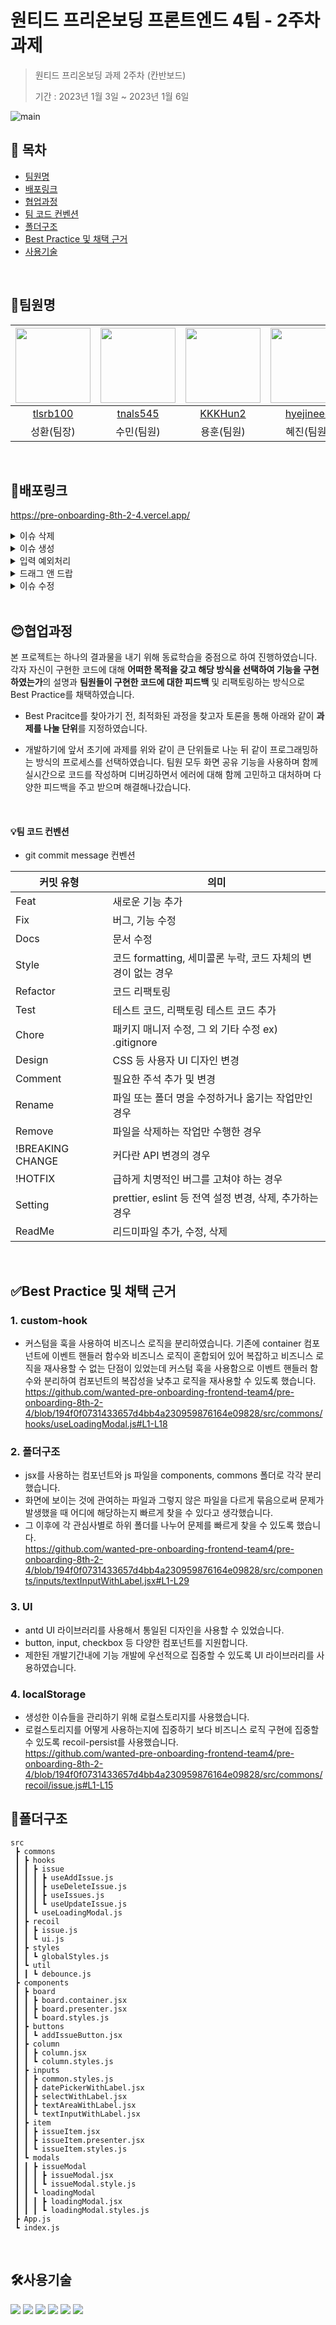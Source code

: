 # 원티드 프리온보딩 프론트엔드 4팀 - 2주차 과제

> 원티드 프리온보딩 과제 2주차 (칸반보드)
>
> 기간 : 2023년 1월 3일 ~ 2023년 1월 6일

![main](https://user-images.githubusercontent.com/104765779/211009701-71cdeeac-0c15-4d83-896c-52740d203633.PNG)
<br />

## 📖 목차

- [팀원명](#팀원명)
- [배포링크](#배포링크)
- [협업과정](#협업과정)
- [팀 코드 컨벤션](#팀-코드-컨벤션)
- [폴더구조](#폴더구조)
- [Best Practice 및 채택 근거](#best-practice-및-채택-근거)
- [사용기술](#사용기술)

<br />

## 💪팀원명

| <img src="https://avatars.githubusercontent.com/u/104765779?v=4" width="120" height="120" /> | <img src="https://avatars.githubusercontent.com/u/92634711?v=4" width="120" height="120" /> | <img src="https://avatars.githubusercontent.com/u/105702862?v=4" width="120" height="120" /> | <img src="https://avatars.githubusercontent.com/u/44992033?v=4" width="120" height="120" /> | <img src="https://avatars.githubusercontent.com/u/91598778?v=4" width="120" height="120" /> |
|:---:|:---:|:---:|:---:|:---:|
| [tlsrb100](https://github.com/tlsrb100) | [tnals545](https://github.com/tnals545) | [KKKHun2](https://github.com/KKKHun2) | [hyejineee](https://github.com/hyejineee) | [jeongmin7](https://github.com/jeongmin7) |
| 성환(팀장)                              | 수민(팀원)                              | 용훈(팀원)                            | 혜진(팀원)                                | 정민(팀원)                                |

<br />

## 📌배포링크
https://pre-onboarding-8th-2-4.vercel.app/

<details>
  <summary>이슈 삭제</summary>
    <div markdown="1">
      <img src= "https://user-images.githubusercontent.com/104765779/211010550-9b0f520d-ea55-4c6c-a95a-b74d764e2d71.gif"/>
    </div>
</details>

<details>
  <summary>이슈 생성</summary>
    <div markdown="1">
       <img src= "https://user-images.githubusercontent.com/104765779/211010695-f67fa9f4-2421-4662-aa48-54dab8bd7411.gif"/>
    </div>
</details>

<details>
  <summary>입력 예외처리</summary>
    <div markdown="1">
       <img src= "https://user-images.githubusercontent.com/104765779/211010927-905d4bfc-5f48-42d6-88d5-b171ae17f3fa.gif"/>
    </div>
</details>

<details>
  <summary>드래그 앤 드랍</summary>
    <div markdown="1">
       <img src= "https://user-images.githubusercontent.com/104765779/211010842-75667d68-16fe-4c9f-ad31-fea22962b0ca.gif"/>
    </div>
</details>


<details>
  <summary>이슈 수정</summary>
    <div markdown="1">
       <img src= "https://user-images.githubusercontent.com/104765779/211010773-ef7ad14c-88ab-4614-9207-5d532469b4bf.gif"/>
    </div>
</details>



<br />
 
## 😊협업과정

본 프로젝트는 하나의 결과물을 내기 위해 동료학습을 중점으로 하여 진행하였습니다. 각자 자신이 구현한 코드에 대해 **어떠한 목적을 갖고 해당 방식을 선택하여 기능을 구현하였는가**의 설명과 **팀원들이 구현한 코드에 대한 피드백** 및 리팩토링하는 방식으로 Best Practice를 채택하였습니다.

- Best Pracitce를 찾아가기 전, 최적화된 과정을 찾고자 토론을 통해 아래와 같이 **과제를 나눌 단위**를 지정하였습니다.

- 개발하기에 앞서 초기에 과제를 위와 같이 큰 단위들로 나눈 뒤 같이 프로그래밍하는 방식의 프로세스를 선택하였습니다. 팀원 모두 화면 공유 기능을 사용하며 함께 실시간으로 코드를 작성하며 디버깅하면서 에러에 대해 함께 고민하고 대처하며 다양한 피드백을 주고 받으며 해결해나갔습니다.

<br />

#### 💡팀 코드 컨벤션

- git commit message 컨벤션

| 커밋 유형        | 의미                                                         |
| ---------------- | ------------------------------------------------------------ |
| Feat             | 새로운 기능 추가                                             |
| Fix              | 버그, 기능 수정                                              |
| Docs             | 문서 수정                                                    |
| Style            | 코드 formatting, 세미콜론 누락, 코드 자체의 변경이 없는 경우 |
| Refactor         | 코드 리팩토링                                                |
| Test             | 테스트 코드, 리팩토링 테스트 코드 추가                       |
| Chore            | 패키지 매니저 수정, 그 외 기타 수정 ex) .gitignore           |
| Design           | CSS 등 사용자 UI 디자인 변경                                 |
| Comment          | 필요한 주석 추가 및 변경                                     |
| Rename           | 파일 또는 폴더 명을 수정하거나 옮기는 작업만인 경우          |
| Remove           | 파일을 삭제하는 작업만 수행한 경우                           |
| !BREAKING CHANGE | 커다란 API 변경의 경우                                       |
| !HOTFIX          | 급하게 치명적인 버그를 고쳐야 하는 경우                      |
| Setting          | prettier, eslint 등 전역 설정 변경, 삭제, 추가하는 경우      |
| ReadMe           | 리드미파일 추가, 수정, 삭제                                  |

<br />

## ✅Best Practice 및 채택 근거
### 1. custom-hook
* 커스텀을 훅을 사용하여 비즈니스 로직을 분리하였습니다. 기존에 container 컴포넌트에 이벤트 핸들러 함수와 비즈니스 로직이 혼합되어 있어 복잡하고 비즈니스 로직을 재사용할 수 없는 단점이 있었는데 커스텀 훅을 사용함으로 이벤트 핸들러 함수와 분리하여 컴포넌트의 복잡성을 낮추고 로직을 재사용할 수 있도록 했습니다.  
https://github.com/wanted-pre-onboarding-frontend-team4/pre-onboarding-8th-2-4/blob/194f0f0731433657d4bb4a230959876164e09828/src/commons/hooks/useLoadingModal.js#L1-L18

### 2. 폴더구조
* jsx를 사용하는 컴포넌트와 js 파일을 components, commons 폴더로 각각 분리했습니다. 
* 화면에 보이는 것에 관여하는 파일과 그렇지 않은 파일을 다르게 묶음으로써 문제가 발생했을 때 어디에 해당하는지 빠르게 찾을 수 있다고 생각했습니다. 
* 그 이후에 각 관심사별로 하위 폴더를 나누어 문제를 빠르게 찾을 수 있도록 했습니다.  
https://github.com/wanted-pre-onboarding-frontend-team4/pre-onboarding-8th-2-4/blob/194f0f0731433657d4bb4a230959876164e09828/src/components/inputs/textInputWithLabel.jsx#L1-L29  

### 3. UI 
* antd UI 라이브러리를 사용해서 통일된 디자인을 사용할 수 있었습니다.
* button, input, checkbox 등 다양한 컴포넌트를 지원합니다.
* 제한된 개발기간내에 기능 개발에 우선적으로 집중할 수 있도록 UI 라이브러리를 사용하였습니다.


### 4. localStorage
* 생성한 이슈들을 관리하기 위해 로컬스토리지를 사용했습니다. 
* 로컬스토리지를 어떻게 사용하는지에 집중하기 보다 비즈니스 로직 구현에 집중할 수 있도록 recoil-persist를 사용했습니다.  
https://github.com/wanted-pre-onboarding-frontend-team4/pre-onboarding-8th-2-4/blob/194f0f0731433657d4bb4a230959876164e09828/src/commons/recoil/issue.js#L1-L15
## 📁폴더구조

```
src
 ┣ commons
 ┃ ┣ hooks
 ┃ ┃ ┣ issue
 ┃ ┃ ┃ ┣ useAddIssue.js
 ┃ ┃ ┃ ┣ useDeleteIssue.js
 ┃ ┃ ┃ ┣ useIssues.js
 ┃ ┃ ┃ ┗ useUpdateIssue.js
 ┃ ┃ ┗ useLoadingModal.js
 ┃ ┣ recoil
 ┃ ┃ ┣ issue.js
 ┃ ┃ ┗ ui.js
 ┃ ┣ styles
 ┃ ┃ ┗ globalStyles.js
 ┃ ┗ util
 ┃ ┃ ┗ debounce.js
 ┣ components
 ┃ ┣ board
 ┃ ┃ ┣ board.container.jsx
 ┃ ┃ ┣ board.presenter.jsx
 ┃ ┃ ┗ board.styles.js
 ┃ ┣ buttons
 ┃ ┃ ┗ addIssueButton.jsx
 ┃ ┣ column
 ┃ ┃ ┣ column.jsx
 ┃ ┃ ┗ column.styles.js
 ┃ ┣ inputs
 ┃ ┃ ┣ common.styles.js
 ┃ ┃ ┣ datePickerWithLabel.jsx
 ┃ ┃ ┣ selectWithLabel.jsx
 ┃ ┃ ┣ textAreaWithLabel.jsx
 ┃ ┃ ┗ textInputWithLabel.jsx
 ┃ ┣ item
 ┃ ┃ ┣ issueItem.jsx
 ┃ ┃ ┣ issueItem.presenter.jsx
 ┃ ┃ ┗ issueItem.styles.js
 ┃ ┗ modals
 ┃ ┃ ┣ issueModal
 ┃ ┃ ┃ ┣ issueModal.jsx
 ┃ ┃ ┃ ┗ issueModal.style.js
 ┃ ┃ ┗ loadingModal
 ┃ ┃ ┃ ┣ loadingModal.jsx
 ┃ ┃ ┃ ┗ loadingModal.styles.js
 ┣ App.js
 ┗ index.js

```

<br />

## 🛠사용기술

<div align=left>
<img src="https://img.shields.io/badge/React-61DAFB?style=for-the-badge&logo=React&logoColor=white" >
<img src="https://img.shields.io/badge/JavaScript-F7DF1E?style=for-the-badge&logo=JavaScript&logoColor=white" >
 <img src="https://img.shields.io/badge/Vercel-000000?style=for-the-badge&logo=Vercel&logoColor=white" >
<img src="https://img.shields.io/badge/styledcomponents-DB7093?style=for-the-badge&logo=styledcomponents&logoColor=white" >
<img src="https://img.shields.io/badge/Recoil-CA4245?style=for-the-badge&logo=Recoil&logoColor=white" >
<img src="https://img.shields.io/badge/Andt-61DAFB?style=for-the-badge&logo=Andt&logoColor=white" >
 </div>

<br />

